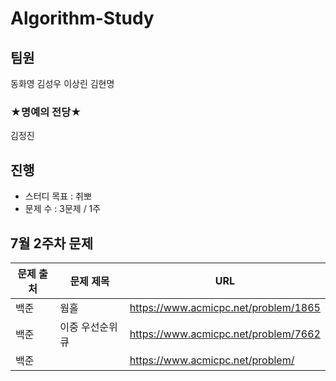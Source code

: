 # Algorithm-Study

## 팀원
동화영 김성우 이상린 김현명

### ★명예의 전당★

김정진

## 진행    

- 스터디 목표 : 취뽀
- 문제 수 : 3문제 / 1주

## 7월 2주차 문제

|문제 출처|문제 제목|URL|
|---|---|---|
|백준|웜홀|https://www.acmicpc.net/problem/1865|
|백준|이중 우선순위 큐|https://www.acmicpc.net/problem/7662|
|백준||https://www.acmicpc.net/problem/|
